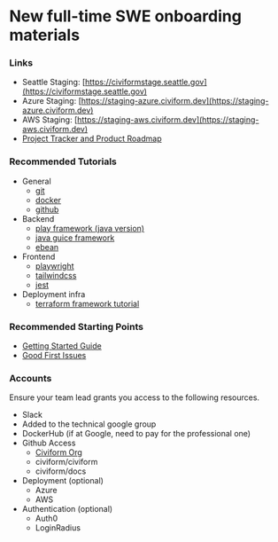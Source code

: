 # New full-time SWE onboarding materials

### Links

* Seattle Staging: [https://civiformstage.seattle.gov](https://civiformstage.seattle.gov)
* Azure Staging: [https://staging-azure.civiform.dev](https://staging-azure.civiform.dev)
* AWS Staging: [https://staging-aws.civiform.dev](https://staging-aws.civiform.dev)
* [Project Tracker and Product Roadmap](https://github.com/orgs/civiform/projects/1)

### Recommended Tutorials

* General
  * [git](https://docs.github.com/en/get-started/using-git/about-git)
  * [docker](https://docs.docker.com/get-started/)
  * [github](https://lab.github.com/githubtraining/introduction-to-github)
* Backend
  * [play framework (java version)](https://www.playframework.com/documentation/2.8.x/JavaHome)
  * [java guice framework](https://github.com/google/guice/wiki/GettingStarted)
  * [ebean](https://ebean.io)
* Frontend
  * [playwright](https://playwright.dev/docs/writing-tests)
  * [tailwindcss](https://tailwindcss.com/docs/utility-first)
  * [jest](https://jestjs.io/docs/using-matchers)
* Deployment infra
  * [terraform framework tutorial](https://learn.hashicorp.com/tutorials/terraform/infrastructure-as-code)



### Recommended Starting Points

* [Getting Started Guide](getting-started.md)
* [Good First Issues](https://github.com/civiform/civiform/issues?q=is%3Aopen+is%3Aissue+label%3A%22good+first+issue%22)

### Accounts

Ensure your team lead grants you access to the following resources.

* Slack
* Added to the technical google group
* DockerHub (if at Google, need to pay for the professional one)
* Github Access
  * [Civiform Org](https://github.com/civiform)
  * civiform/civiform
  * civiform/docs
* Deployment (optional)
  * Azure
  * AWS
* Authentication (optional)
  * Auth0
  * LoginRadius
